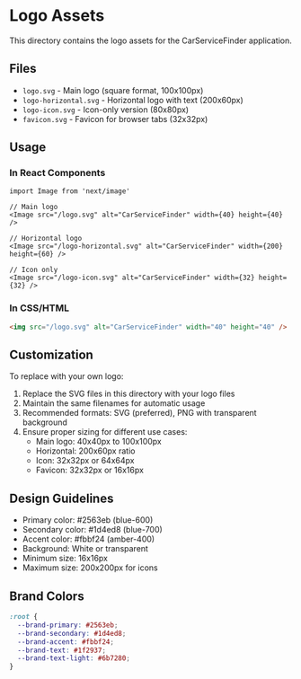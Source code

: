 # Logo Assets

This directory contains the logo assets for the CarServiceFinder application.

## Files

- `logo.svg` - Main logo (square format, 100x100px)
- `logo-horizontal.svg` - Horizontal logo with text (200x60px)
- `logo-icon.svg` - Icon-only version (80x80px)
- `favicon.svg` - Favicon for browser tabs (32x32px)

## Usage

### In React Components
```tsx
import Image from 'next/image'

// Main logo
<Image src="/logo.svg" alt="CarServiceFinder" width={40} height={40} />

// Horizontal logo
<Image src="/logo-horizontal.svg" alt="CarServiceFinder" width={200} height={60} />

// Icon only
<Image src="/logo-icon.svg" alt="CarServiceFinder" width={32} height={32} />
```

### In CSS/HTML
```html
<img src="/logo.svg" alt="CarServiceFinder" width="40" height="40" />
```

## Customization

To replace with your own logo:

1. Replace the SVG files in this directory with your logo files
2. Maintain the same filenames for automatic usage
3. Recommended formats: SVG (preferred), PNG with transparent background
4. Ensure proper sizing for different use cases:
   - Main logo: 40x40px to 100x100px
   - Horizontal: 200x60px ratio
   - Icon: 32x32px or 64x64px
   - Favicon: 32x32px or 16x16px

## Design Guidelines

- Primary color: #2563eb (blue-600)
- Secondary color: #1d4ed8 (blue-700)
- Accent color: #fbbf24 (amber-400)
- Background: White or transparent
- Minimum size: 16x16px
- Maximum size: 200x200px for icons

## Brand Colors

```css
:root {
  --brand-primary: #2563eb;
  --brand-secondary: #1d4ed8;
  --brand-accent: #fbbf24;
  --brand-text: #1f2937;
  --brand-text-light: #6b7280;
}
```